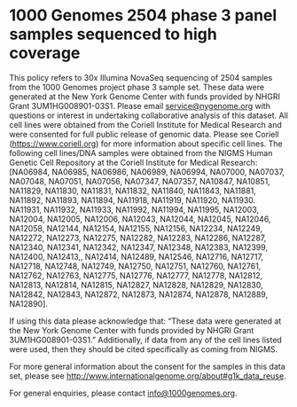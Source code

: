 1000 Genomes 2504 phase 3 panel samples sequenced to high coverage
==================================================================

This policy refers to 30x Illumina NovaSeq sequencing of 2504 samples from the 1000 Genomes project phase 3 sample set. These data were generated at the New York Genome Center with funds provided by NHGRI Grant 3UM1HG008901-03S1. Please email service@nygenome.org with questions or interest in undertaking collaborative analysis of this dataset. All cell lines were obtained from the Coriell Institute for Medical Research and were consented for full public release of genomic data. Please see Coriell (https://www.coriell.org) for more information about specific cell lines. The following cell lines/DNA samples were obtained from the NIGMS Human Genetic Cell Repository at the Coriell Institute for Medical Research: [NA06984, NA06985, NA06986, NA06989, NA06994, NA07000, NA07037, NA07048, NA07051, NA07056, NA07347, NA07357, NA10847, NA10851, NA11829, NA11830, NA11831, NA11832, NA11840, NA11843, NA11881, NA11892, NA11893, NA11894, NA11918, NA11919, NA11920, NA11930. NA11931, NA11932, NA11933,
 NA11992, NA11994, NA11995, NA12003, NA12004, NA12005, NA12006, NA12043, NA12044, NA12045, NA12046, NA12058, NA12144, NA12154, NA12155, NA12156, NA12234, NA12249, NA12272, NA12273, NA12275, NA12282, NA12283, NA12286, NA12287, NA12340, NA12341, NA12342, NA12347, NA12348, NA12383, NA12399, NA12400, NA12413,, NA12414, NA12489, NA12546, NA12716, NA12717, NA12718, NA12748, NA12749, NA12750, NA12751, NA12760, NA12761, NA12762, NA12763, NA12775, NA12776, NA12777, NA12778, NA12812, NA12813, NA12814, NA12815, NA12827, NA12828, NA12829, NA12830, NA12842, NA12843, NA12872, NA12873, NA12874, NA12878, NA12889, NA12890].

If using this data please acknowledge that: “These data were generated at the New York Genome Center with funds provided by NHGRI Grant 3UM1HG008901-03S1.”  Additionally, if data from any of the cell lines listed were used, then they should be cited specifically as coming from NIGMS.

For more general information about the consent for the samples in this data set, please see http://www.internationalgenome.org/about#g1k_data_reuse.

For general enquiries, please contact info@1000genomes.org.

